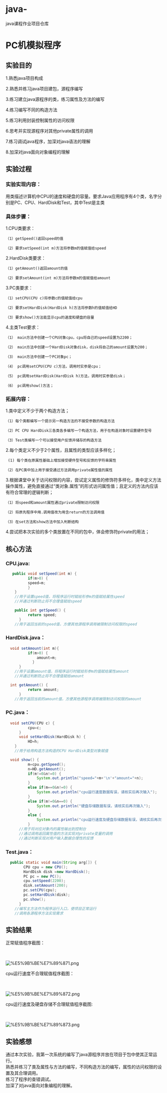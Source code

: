 # java-
java课程作业项目仓库


# PC机模拟程序


## 实验目的 


1.熟悉java项目构成

2.熟悉并练习java项目建包，源程序编写

3.练习建立java源程序的类，练习属性及方法的编写

4.练习编写不同的构造方法

5.练习利用封装控制属性的访问权限

6.思考并实现源程序对其他private属性的调用

7.练习调试java程序，加深对java语法的理解

8.加深对java面向对象编程的理解


## 实验过程



### 实验实现内容：


  用类描述计算机中CPU的速度和硬盘的容量。要求Java应用程序有4个类，名字分别是PC、CPU、HardDisk和Test，其中Test是主类
  
  
### 具体步骤：


  1.CPU类要求：
  
    （1）getSpeed()返回speed的值
    
    （2）要求setSpeed(int m)方法将参数m的值赋值给speed
  
  2.HardDisk类要求：
  
    （1）getAmount()返回amount的值
    
    （2）要求setAmount(int m)方法将参数m的值赋值给amount
  
  3.PC类要求：
  
    （1）setCPU(CPU c)将参数c的值赋值给cpu
    
    （2）要求setHardDisk(HardDisk h)方法将参数h的值赋值给HD
    
    （3）要求show()方法能显示cpu的速度和硬盘的容量
  
  4.主类Test要求：
  
    （1） main方法中创建一个CPU对象cpu，cpu将自己的speed设置为2200； 
    
    （2） main方法中创建一个HardDisk对象disk，disk将自己的amount设置为200； 
    
    （3） main方法中创建一个PC对象pc； 
    
    （4） pc调用setCPU(CPU c)方法，调用时实参是cpu； 
    
    （5） pc调用setHardDisk(HardDisk h)方法，调用时实参是disk；
    
    （6） pc调用show()方法；
    
    
### 拓展内容：


  1.类中定义不少于两个构造方法；<br>
  
    （1）每个类都编写一个提示另一构造方法的不接受参数的构造方法
    
    （2）PC CPU HardDisk三各类各多编写一个构造方法，用于在构造对象时设置硬件型号
    
    （3）Test类编写一个可以接受用户反馈并储存的构造方法
  
  2.每个类定义不少于2个属性，且属性的类型应该多样化；<br>
  
     (1) 每个类在原属性基础上增加接受硬件型号和反馈的字符串属性
     
    （2）在PC类中加上用于接受通过方法调用private属性值的属性
  
  3.根据课堂中关于访问权限的内容，尝试定义属性的修饰符多样化，类中定义方法操作属性，避免直接通过“类对象.属性”的形式访问属性值；且定义的方法内应该有符合常理的逻辑判断；<br>
  
    （1）将speed和amount属性通过private限制访问权限
    
    （2）将原先程序中用.调用值改为用含return的方法调用值
    
    （3）在set方法和show方法中加入判断结构
  
  4.尝试把本次实验的多个类放置在不同的包中，体会修饰符private的用法；<br>  
  


## 核心方法


### CPU.java:

```java
   public void setSpeed(int m) {
		  if(m>0) {
		  speed=m;
		  }
    }
    //用于设置speed值，将程序运行时赋给形参m的值赋给属性speed
    //并通过判断防止将不合理值赋给speed
```
```java
    public int getSpeed() {
		  return speed;
	  }	
    //用于返回当前的speed值，方便其他源程序调用被限制访问权限的speed
```

### HardDisk.java：

```java  
  void setAmount(int m){
		  if(m>0) {
			  amount=m;
			}
	  }
    //用于设置amount值，将程序运行时赋给形参m的值赋给属性amount
    //并通过判断防止将不合理值赋给amount
```
```java
  int getAmount() {
		  return amount;
	  }
    //用于返回当前的amount值，方便其他源程序调用被限制访问权限的amount
```
    
### PC.java：

```java
  void setCPU(CPU c) {
		  cpu=c;
	  }
	  void setHardDisk(HardDisk h) {
		  HD=h;
    }
    //用于给用构造方法构造的CPU HardDisk类型对象赋值
```
```java
  void show() {
		  m=cpu.getSpeed();
		  n=HD.getAmount();
		  if(m!=0&n!=0) {
			  System.out.println("speed="+m+'\n'+"amount="+n);
	      }
		  else if(m==0&n!=0) {
			  System.out.println("cpu运行速度数据有误，请核实后再次输入");
		  }
		  else if(m!=0&n==0) {
			  System.out.println("硬盘存储数据有误，请核实后再次输入");
		  }
		  else {
			  System.out.println("cpu运行速度及硬盘存储数据有误，请核实后再次输入");
		  }
      //用于将对应对象内的属性输出到控制台
      //通过调用返回属性值的方法实现对private变量的调用
      //通过判断实现对用户输入数据合理性的反馈
  ```
      
### Test.java：

```java
  public static void main(String arg[]) {
		CPU cpu = new CPU();
		HardDisk disk =new HardDisk();
		PC pc = new PC();
		cpu.setSpeed(2200);
		disk.setAmount(200);
		pc.setCPU(cpu);
		pc.setHardDisk(disk);
		pc.show();
	  }    
    //编写主方法作为程序运行入口，使项目正常运行
    //调用各源程序方法实现需求
```
    
## 实验结果


正常赋值程序截图：<br><br><br>

![%E5%9B%BE%E7%89%871.png](https://github.com/sans3174/java-/blob/sans3174.GitHub.io/image/%E5%9B%BE%E7%89%871.png)


cpu运行速度不合理赋值程序截图：<br><br><br>

![%E5%9B%BE%E7%89%872.png](https://github.com/sans3174/java-/blob/sans3174.GitHub.io/image/%E5%9B%BE%E7%89%872.png)


cpu运行速度及硬盘存储不合理赋值程序截图:<br><br><br>

![%E5%9B%BE%E7%89%873.png](https://github.com/sans3174/java-/blob/sans3174.GitHub.io/image/%E5%9B%BE%E7%89%873.png)


## 实验感想

通过本次实验，我第一次系统的编写了java源程序并放在项目于包中使其正常运行。<br>
熟悉并练习了类及属性与方法的编写，不同构造方法的编写，属性的访问权限的设置及其合理调用。<br>
练习了程序的查错调试。<br>
加深了对java面向对象编程的理解。<br>
